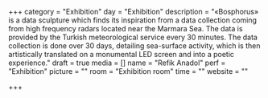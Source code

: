 +++
category = "Exhibition"
day = "Exhibition"
description = "«Bosphorus» is a data sculpture which finds its inspiration from a data collection coming from high frequency radars located near the Marmara Sea. The data is provided by the Turkish meteorological service every 30 minutes. The data collection is done over 30 days, detailing sea-surface activity, which is then artistically translated on a monumental LED screen and into a poetic experience."
draft = true
media = []
name = "Refik Anadol"
perf = "Exhibition"
picture = ""
room = "Exhibition room"
time = ""
website = ""

+++
